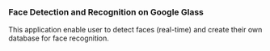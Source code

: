 ### Face Detection and Recognition on Google Glass
This application enable user to detect faces (real-time) and create their own database for face recognition.